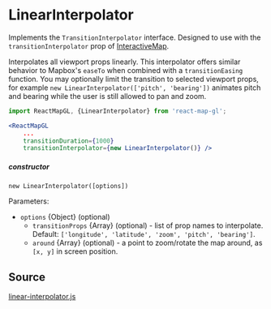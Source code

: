 # LinearInterpolator

Implements the `TransitionInterpolator` interface. Designed to use with the `transitionInterpolator` prop of [InteractiveMap](/docs/components/interactive-map.md).

Interpolates all viewport props linearly. This interpolator offers similar behavior to Mapbox's `easeTo` when combined with a `transitionEasing` function. You may optionally limit the transition to selected viewport props, for example `new LinearInterpolator(['pitch', 'bearing'])` animates pitch and bearing while the user is still allowed to pan and zoom.

```jsx
import ReactMapGL, {LinearInterpolator} from 'react-map-gl';

<ReactMapGL
    ...
    transitionDuration={1000}
    transitionInterpolator={new LinearInterpolator()} />
```

##### constructor

`new LinearInterpolator([options])`

Parameters:
- `options` {Object} (optional)
  + `transitionProps` {Array} (optional) - list of prop names to interpolate. Default: `['longitude', 'latitude', 'zoom', 'pitch', 'bearing']`.
  + `around` {Array} (optional) - a point to zoom/rotate the map around, as `[x, y]` in screen position.


## Source
[linear-interpolator.js](https://github.com/uber/react-map-gl/tree/4.1-release/src/utils/transition/linear-interpolator.js)

